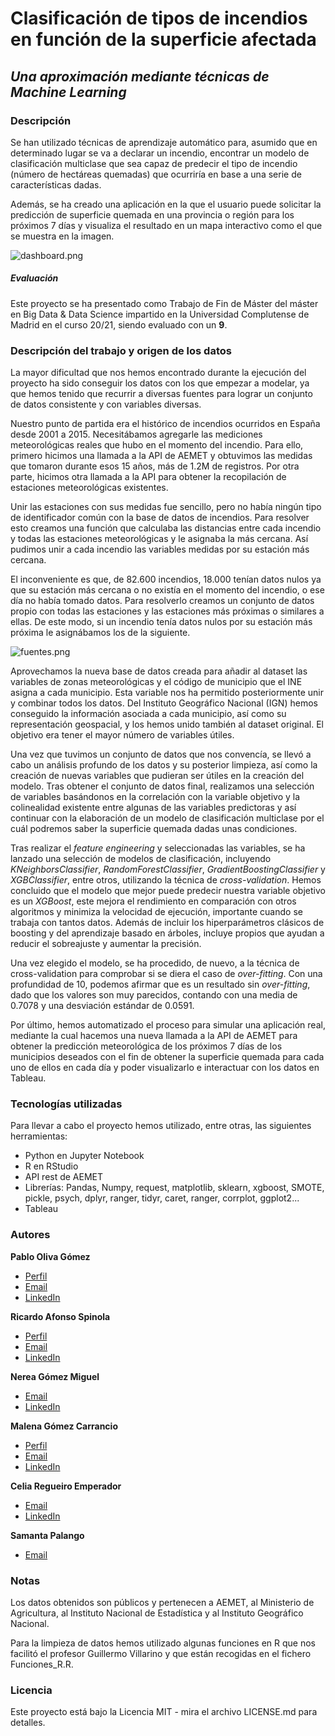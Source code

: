 # Clasificación de tipos de incendios en función de la superficie afectada
## _Una aproximación mediante técnicas de Machine Learning_

### Descripción
Se han utilizado técnicas de aprendizaje automático para, asumido que en determinado lugar se va a declarar un incendio, encontrar un modelo de clasificación multiclase que sea capaz de predecir el tipo de incendio (número de hectáreas quemadas) que ocurriría en base a una serie de características dadas.

Además, se ha creado una aplicación en la que el usuario puede solicitar la predicción de superficie quemada en una provincia o región para los próximos 7 días y visualiza el resultado en un mapa interactivo como el que se muestra en la imagen.

![dashboard.png](https://www.dropbox.com/s/n6rv2t1z9dt3u2s/dashboard.png?dl=0&raw=1)

##### Evaluación
Este proyecto se ha presentado como Trabajo de Fin de Máster del máster en Big Data & Data Science impartido en la Universidad Complutense de Madrid en el curso 20/21, siendo evaluado con un **9**.

### Descripción del trabajo y origen de los datos
La mayor dificultad que nos hemos encontrado durante la ejecución del proyecto ha sido conseguir los datos con los que empezar a modelar, ya que hemos tenido que recurrir a diversas fuentes para lograr un conjunto de datos consistente y con variables diversas.

Nuestro punto de partida era el histórico de incendios ocurridos en España desde 2001 a 2015. Necesitábamos agregarle las mediciones meteorológicas reales que hubo en el momento del incendio. Para ello, primero hicimos una llamada a la API de AEMET y obtuvimos las medidas que tomaron durante esos 15 años, más de 1.2M de registros. Por otra parte, hicimos otra llamada a la API para obtener la recopilación de estaciones meteorológicas existentes.

Unir las estaciones con sus medidas fue sencillo, pero no había ningún tipo de identificador común con la base de datos de incendios. Para resolver esto creamos una función que calculaba las distancias entre cada incendio y todas las estaciones meteorológicas y le asignaba la más cercana. Así pudimos unir a cada incendio las variables medidas por su estación más cercana.

El inconveniente es que, de 82.600 incendios, 18.000 tenían datos nulos ya que su estación más cercana o no existía en el momento del incendio, o ese día no había tomado datos. Para resolverlo creamos un conjunto de datos propio con todas las estaciones y las estaciones más próximas o similares a ellas. De este modo, si un incendio tenía datos nulos por su estación más próxima le asignábamos los de la siguiente. 

![fuentes.png](https://www.dropbox.com/s/wbmb22uxocszefx/fuentes.png?dl=0&raw=1)

Aprovechamos la nueva base de datos creada para añadir al dataset las variables de zonas meteorológicas y el código de municipio que el INE asigna a cada municipio. Esta variable nos ha permitido posteriormente unir y combinar todos los datos. Del Instituto Geográfico Nacional (IGN) hemos conseguido la información asociada a cada municipio, así como su representación geospacial, y los hemos unido también al dataset original. El objetivo era tener el mayor número de variables útiles.

Una vez que tuvimos un conjunto de datos que nos convencía, se llevó a cabo un análisis profundo de los datos y su posterior limpieza, así como la creación de nuevas variables que pudieran ser útiles en la creación del modelo. Tras obtener el conjunto de datos final, realizamos una selección de variables basándonos en la correlación con la variable objetivo y la colinealidad existente entre algunas de las variables predictoras y así continuar con la elaboración de un modelo de clasificación multiclase por el cuál podremos saber la superficie quemada dadas unas condiciones.

Tras realizar el _feature engineering_ y seleccionadas las variables, se ha lanzado una selección de modelos de clasificación, incluyendo _KNeighborsClassifier_, _RandomForestClassifier_, _GradientBoostingClassifier_ y _XGBClassifier_, entre otros, utilizando la técnica de _cross-validation_. Hemos concluido que el modelo que mejor puede predecir nuestra variable objetivo es un _XGBoost_, este mejora el rendimiento en comparación con otros algoritmos y minimiza la velocidad de ejecución, importante cuando se trabaja con tantos datos. Además de incluir los hiperparámetros clásicos de boosting y del aprendizaje basado en árboles, incluye propios que ayudan a reducir el sobreajuste y aumentar la precisión.

Una vez elegido el modelo, se ha procedido, de nuevo, a la técnica de cross-validation para comprobar si se diera el caso de _over-fitting_. Con una profundidad de 10, podemos afirmar que es un resultado sin _over-fitting_, dado que los valores son muy parecidos, contando con una media de 0.7078 y una desviación estándar de 0.0591.

Por último, hemos automatizado el proceso para simular una aplicación real, mediante la cual hacemos una nueva llamada a la API de AEMET para obtener la predicción meteorológica de los próximos 7 días de los municipios deseados con el fin de obtener la superficie quemada para cada uno de ellos en cada día y poder visualizarlo e interactuar con los datos en Tableau.

### Tecnologías utilizadas
Para llevar a cabo el proyecto hemos utilizado, entre otras, las siguientes herramientas:
- Python en Jupyter Notebook
- R en RStudio
- API rest de AEMET
- Librerías: Pandas, Numpy, request, matplotlib, sklearn, xgboost, SMOTE, pickle, psych, dplyr, ranger, tidyr, caret, ranger, corrplot, ggplot2...
- Tableau

### Autores
**Pablo Oliva Gómez**
- [Perfil](https://github.com/pabl0liva "Pablo Oliva")
- [Email](pabloliva@gmail.com "¡Hola!")
- [LinkedIn](https://www.linkedin.com/in/pabloliva/ "Bienvenidos")

**Ricardo Afonso Spinola**
- [Perfil](https://github.com/ricardoafsp "Ricardo Afonso")
- [Email](rafonsospinola@gmail.com "¡Hola!")
- [LinkedIn](https://www.linkedin.com/in/ricardoafonsospinola/ "Bienvenidos")

**Nerea Gómez Miguel**
- [Email](nereagomezmiguel@outlook.es "¡Hola!")
- [LinkedIn](https://www.linkedin.com/in/nerea-g%C3%B3mez-miguel-a0512119a/ "Bienvenidos")

**Malena Gómez Carrancio**
- [Perfil](https://github.com/malenarodriguezcarrancio "Malena Gómez")
- [Email](carranciomalena@outlook.com "¡Hola!")
- [LinkedIn](https://www.linkedin.com/in/malenarodriguezcarrancio/ "Bienvenidos")
 
**Celia Regueiro Emperador**
- [Email](celiaregueiro@gmail.com "¡Hola!")
- [LinkedIn](https://www.linkedin.com/in/celia-regueiro-emperador/ "Bienvenidos")

**Samanta Palango**
- [Email](samanthacaiza93@gmail.com "¡Hola!")

### Notas
Los datos obtenidos son públicos y pertenecen a AEMET, al Ministerio de Agricultura, al Instituto Nacional de Estadística y al Instituto Geográfico Nacional.

Para la limpieza de datos hemos utilizado algunas funciones en R que nos facilitó el profesor Guillermo Villarino y que están recogidas en el fichero Funciones_R.R.

### Licencia
Este proyecto está bajo la Licencia MIT - mira el archivo LICENSE.md para detalles.
